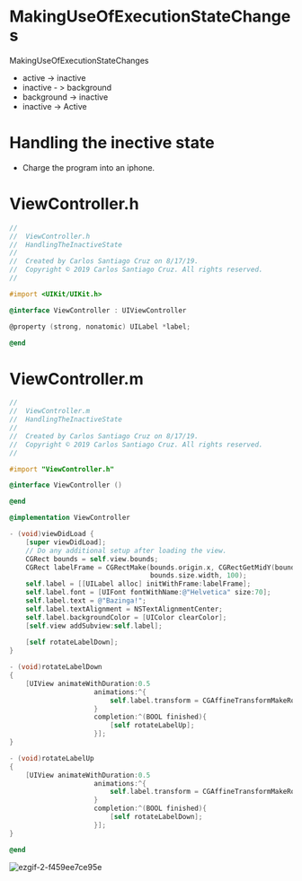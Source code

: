 # MakingUseOfExecutionStateChanges
MakingUseOfExecutionStateChanges

- active -> inactive
- inactive - > background
- background -> inactive
- inactive -> Active

# Handling the inective state

- Charge the program into an iphone.

# ViewController.h

``` objective-c
//
//  ViewController.h
//  HandlingTheInactiveState
//
//  Created by Carlos Santiago Cruz on 8/17/19.
//  Copyright © 2019 Carlos Santiago Cruz. All rights reserved.
//

#import <UIKit/UIKit.h>

@interface ViewController : UIViewController

@property (strong, nonatomic) UILabel *label;

@end
```

# ViewController.m

``` objective-c
//
//  ViewController.m
//  HandlingTheInactiveState
//
//  Created by Carlos Santiago Cruz on 8/17/19.
//  Copyright © 2019 Carlos Santiago Cruz. All rights reserved.
//

#import "ViewController.h"

@interface ViewController ()

@end

@implementation ViewController

- (void)viewDidLoad {
    [super viewDidLoad];
    // Do any additional setup after loading the view.
    CGRect bounds = self.view.bounds;
    CGRect labelFrame = CGRectMake(bounds.origin.x, CGRectGetMidY(bounds) - 50,
                                   bounds.size.width, 100);
    self.label = [[UILabel alloc] initWithFrame:labelFrame];
    self.label.font = [UIFont fontWithName:@"Helvetica" size:70];
    self.label.text = @"Bazinga!";
    self.label.textAlignment = NSTextAlignmentCenter;
    self.label.backgroundColor = [UIColor clearColor];
    [self.view addSubview:self.label];
    
    [self rotateLabelDown];
}

- (void)rotateLabelDown
{
    [UIView animateWithDuration:0.5
                     animations:^{
                         self.label.transform = CGAffineTransformMakeRotation(M_PI);
                     }
                     completion:^(BOOL finished){
                         [self rotateLabelUp];
                     }];
}

- (void)rotateLabelUp
{
    [UIView animateWithDuration:0.5
                     animations:^{
                         self.label.transform = CGAffineTransformMakeRotation(0);
                     }
                     completion:^(BOOL finished){
                         [self rotateLabelDown];
                     }];
}

@end
```

![ezgif-2-f459ee7ce95e](https://user-images.githubusercontent.com/24994818/63232364-d9adcf00-c1ec-11e9-8cf6-515213a01d83.gif)

